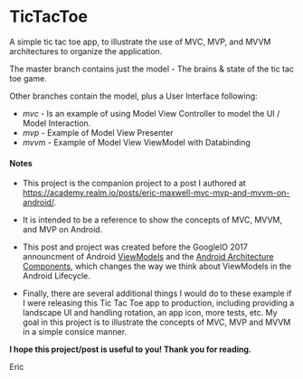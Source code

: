 # TicTacToe

A simple tic tac toe app, to illustrate the use of MVC, MVP, and MVVM architectures to organize the application.

The master branch contains just the model - The brains & state of the tic tac toe game.

Other branches contain the model, plus a User Interface following:
* *mvc* - Is an example of using Model View Controller to model the UI / Model Interaction.
* *mvp* - Example of Model View Presenter
* *mvvm* - Example of Model View ViewModel with Databinding 

#### Notes
* This project is the companion project to a post I authored at https://academy.realm.io/posts/eric-maxwell-mvc-mvp-and-mvvm-on-android/.  
* It is intended to be a reference to show the concepts of MVC, MVVM, and MVP on Android.  

* This post and project was created before the GoogleIO 2017 announcment of Android [ViewModels](https://developer.android.com/topic/libraries/architecture/viewmodel.html) and the [Android Architecture Components](https://www.youtube.com/watch?v=vOJCrbr144o), which changes the way we think about ViewModels in the Android Lifecycle.

* Finally, there are several additional things I would do to these example if I were releasing this Tic Tac Toe app to production, including providing a landscape UI and handling rotation, an app icon, more tests, etc.   My goal in this project is to illustrate the concepts of MVC, MVP and MVVM in a simple consice manner.  

**I hope this project/post is useful to you!   Thank you for reading.**

Eric
